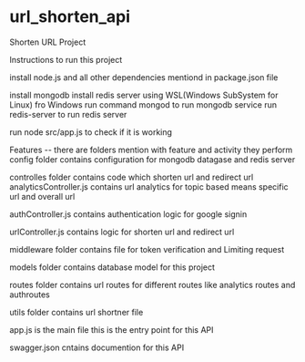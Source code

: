 # url_shorten_api
Shorten URL Project

Instructions to run this project 

install node.js and all other dependencies mentiond in package.json file

install mongodb 
install redis server using WSL(Windows SubSystem for Linux) fro Windows
run command mongod to run mongodb service
run redis-server to run redis server

run node src/app.js to check if it is working

Features 
-- there are folders mention with feature and activity they perform
config folder contains configuration for mongodb datagase and redis server

controlles folder contains code which shorten url and redirect url 
analyticsController.js contains url analytics for topic based means specific url and overall url 

authController.js contains authentication logic for google signin 

urlController.js contains logic for shorten url and redirect url

middleware folder contains file for token verification and Limiting request 

models folder contains database model for this project 

routes folder contains url routes for different routes like analytics routes and authroutes

utils folder contains url shortner file 

app.js is the main file this is the entry point for this API

swagger.json cntains documention for this API

